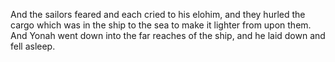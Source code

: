 And the sailors feared and each cried to his elohim, and they hurled the cargo which was in the ship to the sea to make it lighter from upon them. And Yonah went down into the far reaches of the ship, and he laid down and fell asleep.
